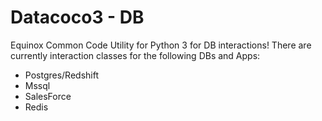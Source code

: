 # Datacoco3 - DB

Equinox Common Code Utility for Python 3 for DB interactions!
There are currently interaction classes for the following DBs and Apps:

+ Postgres/Redshift
+ Mssql
+ SalesForce
+ Redis

